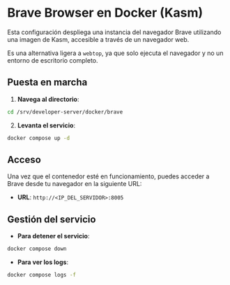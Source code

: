 # Brave Browser en Docker (Kasm)

Esta configuración despliega una instancia del navegador Brave utilizando una imagen de Kasm, accesible a través de un navegador web.

Es una alternativa ligera a `webtop`, ya que solo ejecuta el navegador y no un entorno de escritorio completo.

## Puesta en marcha

1.  **Navega al directorio**:

```bash
cd /srv/developer-server/docker/brave
```

2.  **Levanta el servicio**:

```bash
docker compose up -d
```

## Acceso

Una vez que el contenedor esté en funcionamiento, puedes acceder a Brave desde tu navegador en la siguiente URL:

- **URL**: `http://<IP_DEL_SERVIDOR>:8005`

## Gestión del servicio

-   **Para detener el servicio**:

```bash
docker compose down
```

-   **Para ver los logs**:

```bash
docker compose logs -f
```
